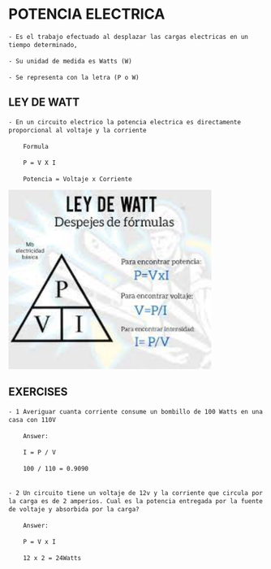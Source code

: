 
# POTENCIA ELECTRICA

    - Es el trabajo efectuado al desplazar las cargas electricas en un tiempo determinado, 
    
    - Su unidad de medida es Watts (W)
    
    - Se representa con la letra (P o W)


## LEY DE WATT

    - En un circuito electrico la potencia electrica es directamente proporcional al voltaje y la corriente

        Formula

        P = V X I

        Potencia = Voltaje x Corriente

<img src='./images/triangulo-ley-watt.jpeg' alt='Triangulo Ley Watt' width='400px'>


## EXERCISES

    - 1 Averiguar cuanta corriente consume un bombillo de 100 Watts en una casa con 110V

        Answer: 
        
        I = P / V

        100 / 110 = 0.9090


    - 2 Un circuito tiene un voltaje de 12v y la corriente que circula por la carga es de 2 amperios. Cual es la potencia entregada por la fuente de voltaje y absorbida por la carga?

        Answer: 
        
        P = V x I

        12 x 2 = 24Watts